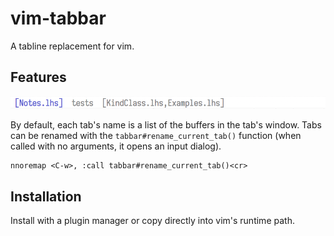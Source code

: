 # vim-tabbar

A tabline replacement for vim.

## Features

![Screenshot](res/screenshot.png)

By default, each tab's name is a list of the buffers in the tab's window.
Tabs can be renamed with the `tabbar#rename_current_tab()` function (when
called with no arguments, it opens an input dialog).

```vim
nnoremap <C-w>, :call tabbar#rename_current_tab()<cr>
```

##  Installation

Install with a plugin manager or copy directly into vim's runtime path.
